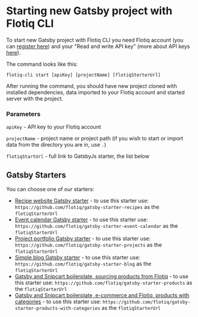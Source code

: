 # Starting new Gatsby project with Flotiq CLI

To start new Gatsby project with Flotiq CLI you need Flotiq account (you can [register here](http://editor.flotiq.com/register.html)) and your "Read and write API key" (more about API keys [here](../API/index.md)).

The command looks like this:

`flotiq-cli start [apiKey] [projectName] [flotiqSterterUrl]`

After running the command, you should have new project cloned with installed dependencies, data imported to your Flotiq account and started server with the project.

### Parameters

`apiKey` - API key to your Flotiq account

`projectName` - project name or project path (if you wish to start or import data from the directory you are in, use `.`)

`flotiqStartUrl` - full link to GatsbyJs starter, the list below

## Gatsby Starters

You can choose one of our starters:

* [Recipe website Gatsby starter](https://github.com/flotiq/gatsby-starter-recipes) - to use this starter use: `https://github.com/flotiq/gatsby-starter-recipes` as the `flotiqStarterUrl`
* [Event calendar Gatsby starter](https://github.com/flotiq/gatsby-starter-event-calendar) - to use this starter use: `https://github.com/flotiq/gatsby-starter-event-calendar` as the `flotiqStarterUrl`
* [Project portfolio Gatsby starter](https://github.com/flotiq/gatsby-starter-projects) - to use this starter use: `https://github.com/flotiq/gatsby-starter-projects` as the `flotiqStarterUrl`
* [Simple blog Gatsby starter](https://github.com/flotiq/gatsby-starter-blog) - to use this starter use: `https://github.com/flotiq/gatsby-starter-blog` as the `flotiqStarterUrl`
* [Gatsby and Snipcart boilerplate, sourcing products from Flotiq](https://github.com/flotiq/gatsby-starter-products) - to use this starter use: `https://github.com/flotiq/gatsby-starter-products` as the `flotiqStarterUrl`
* [Gatsby and Snipcart boilerplate, e-commerce and Flotiq, products with categories](https://github.com/flotiq/gatsby-starter-products-with-categories) - to use this starter use: `https://github.com/flotiq/gatsby-starter-products-with-categories` as the `flotiqStarterUrl`
